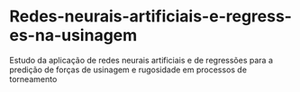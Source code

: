 # Redes-neurais-artificiais-e-regress-es-na-usinagem
Estudo da aplicação de redes neurais artificiais e de regressões para a predição de forças de usinagem e rugosidade em processos de torneamento

